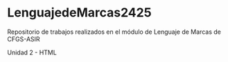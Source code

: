 # LenguajedeMarcas2425
Repositorio de trabajos realizados en el módulo de Lenguaje de Marcas de CFGS-ASIR

Unidad 2 - HTML

